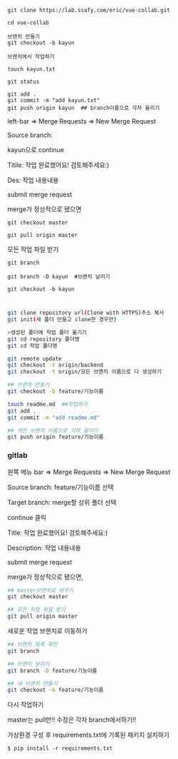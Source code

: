 ```
git clone https://lab.ssafy.com/eric/vue-collab.git
```

```
cd vue-collab
```

```
브랜치 만들기
git checkout -b kayun
```

```
브랜치에서 작업하기
```

```
touch kayun.txt
```

```
git status
```

```
git add .
git commit -m "add kayun.txt"
git push origin kayun  ## branch이름으로 각자 올리기
```



left-bar => Merge Requests => New Merge Request

Source branch:

kayun으로 continue

Titile: 작업 완료했어요! 검토해주세요:)

Des: 작업 내용내용

submit merge request



merge가 정상적으로 됐으면

```
git checkout master
```

```
git pull origin master
```

모든 작업 파일 받기



```
git branch
```

```
git branch -D kayun  #브랜치 날리기
```

```
git checkout -b kayun
```

# 

```bash
git clone repository url(Clone with HTTPS)주소 복사
git init(새 폴더 만들고 clone한 경우만)

>생성된 폴더에 작업 폴더 옮기기
git cd repository 폴더명
git cd 작업 폴더명

git remote update
git checkout -t origin/backend
git checkout -t origin/모든 브랜치 이름으로 다 생성하기

## 브랜치 만들기
git checkout -b feature/기능이름 

touch readme.md  ##작업하기
git add .
git commit -m "add readme.md"

## 개인 브랜치 이름으로 각자 올리기
git push origin feature/기능이름  
```

### gitlab

왼쪽 메뉴 bar => Merge Requests => New Merge Request

Source branch: feature/기능이름 선택

Target branch: merge할 상위 폴더 선택

continue 클릭

Title: 작업 완료했어요! 검토해주세요:)

Description: 작업 내용내용

submit merge request

merge가 정상적으로 됐으면,

```bash
## master브랜치로 바꾸기
git checkout master  

## 모든 작업 파일 받기
git pull origin master
```

새로운 작업 브랜치로 이동하기

```bash
## 브랜치 목록 확인
git branch

## 브랜치 날리기
git branch -D feature/기능이름

## 새 브랜치 만들기
git checkout -b feature/기능이름
```

다시 작업하기

master는 pull만!! 수정은 각자 branch에서하기!!








가상환경 구성 후 requirements.txt에 기록된 패키지 설치하기

```
$ pip install -r requirements.txt
```
